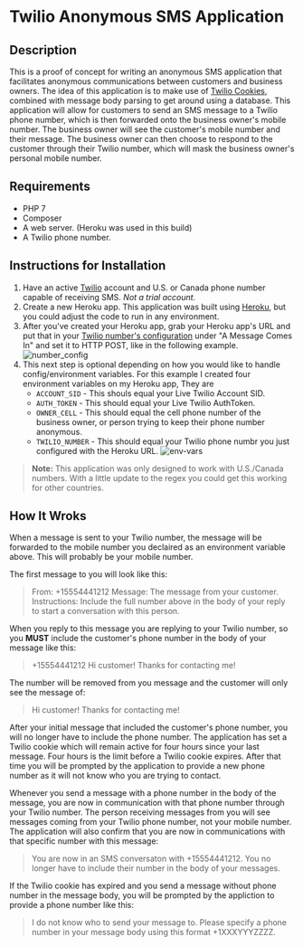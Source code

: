# Twilio Anonymous SMS Application

## Description
This is a proof of concept for writing an anonymous SMS application that facilitates anonymous communications between customers and business owners. The idea of this application is to make use of [Twilio Cookies](https://support.twilio.com/hc/en-us/articles/223136287-How-do-Twilio-cookies-work-), combined with message body parsing to get around using a database. This application will allow for customers to send an SMS message to a Twilio phone number, which is then forwarded onto the business owner's mobile number. The business owner will see the customer's mobile number and their message. The business owner can then choose to respond to the customer through their Twilio number, which will mask the business owner's personal mobile number.

## Requirements
* PHP 7
* Composer
* A web server. (Heroku was used in this build)
* A Twilio phone number.

## Instructions for Installation
1. Have an active [Twilio](https://www.twilio.com/try-twilio) account and U.S. or Canada phone number capable of receiving SMS. _Not a trial account._
2. Create a new Heroku app. This application was built using [Heroku](https://heroku.com), but you could adjust the code to run in any environment. 
3. After you've created your Heroku app, grab your Heroku app's URL and put that in your [Twilio number's configuration](https://www.twilio.com/console/phone-numbers/incoming) under "A Message Comes In" and set it to HTTP POST, like in the following example.
![number_config](https://cloud.githubusercontent.com/assets/786896/23295248/633a34e0-fa24-11e6-9d55-eb1d517f0418.png)
4. This next step is optional depending on how you would like to handle config/environment variables. For this example I created four environment variables on my Heroku app, They are
    * `ACCOUNT_SID` - This shouls equal your Live Twilio Account SID.
    * `AUTH_TOKEN` - This should equal your Live Twilio AuthToken.
    * `OWNER_CELL` - This should equal the cell phone number of the business owner, or person trying to keep their phone number anonymous.
    * `TWILIO_NUMBER` - This should equal your Twilio phone numbr you just configured with the Heroku URL.
    ![env-vars](https://cloud.githubusercontent.com/assets/786896/23337262/6d7cb328-fb9c-11e6-8d58-1b18a887727b.png)

>**Note:**
This application was only designed to work with U.S./Canada numbers. With a little update to the regex you could get this working for other countries.

## How It Wroks
When a message is sent to your Twilio number, the message will be forwarded to the mobile number you declaired as an environment variable above. This will probably be your mobile number.

The first message to you will look like this:

>From: +15554441212
Message: The message from your customer.
Instructions: Include the full number above in the body of your reply to start a conversation with this person.

When you reply to this message you are replying to your Twilio number, so you **MUST** include the customer's phone number in the body of your message like this:

> +15554441212 Hi customer! Thanks for contacting me!

The number will be removed from you message and the customer will only see the message of:

>Hi customer! Thanks for contacting me!

After your initial message that included the customer's phone number, you will no longer have to include the phone number. The application has set a Twilio cookie which will remain active for four hours since your last message. Four hours is the limit before a Twilio cookie expires. After that time you will be prompted by the application to provide a new phone number as it will not know who you are trying to contact.

Whenever you send a message with a phone number in the body of the message, you are now in communication with that phone number through your Twilio number. The person receiving messages from you will see messages coming from your Twilio phone number, not your mobile number. The application will also confirm that you are now in communications with that specific number with this message:

>You are now in an SMS conversaton with +15554441212.
You no longer have to include their number in the body of your messages.

If the Twilio cookie has expired and you send a message without phone number in the message body, you will be prompted by the appliction to provide a phone number like this:

>I do not know who to send your message to. Please specify a phone number in your message body using this format +1XXXYYYZZZZ.